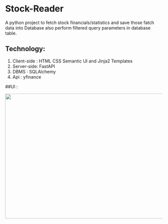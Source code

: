 # Stock-Reader

A python project to fetch stock financials/statistics and save those fatch data into Database also perform filtered query parameters in database table.

## Technology:
1. Client-side : HTML CSS Semantic UI and Jinja2 Templates 
2. Server-side: FastAPI
3. DBMS : SQLAlchemy
4. Api : yfinance

##UI :

<img src="https://user-images.githubusercontent.com/32242297/101804622-fdacc680-3b3b-11eb-9522-dde9087ab988.jpg" width="1000" height="400" />



